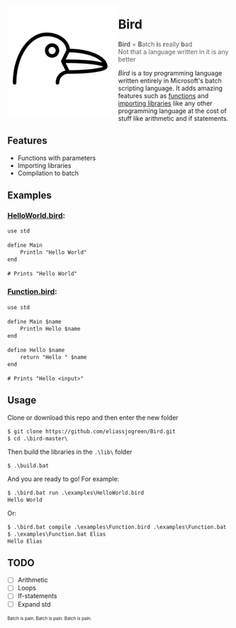 <img src="./assets/bird_dark.svg" height="250" align="left"></img>

# Bird
> **Bird** = **B**atch **i**s **r**eally **b**ad  
> Not that a language written in it is any better 

*Bird* is a toy programming language written entirely in Microsoft's batch scripting language. It adds amazing features such as [functions](examples/Function.bird) and [importing libraries](examples/HelloWorld.bird) like any other programming language at the cost of stuff like arithmetic and if statements.

## Features
* Functions with parameters
* Importing libraries
* Compilation to batch

## Examples
### [HelloWorld.bird](examples/HelloWorld.bird):
```
use std

define Main
    Println "Hello World"
end

# Prints "Hello World"
```
### [Function.bird](examples/Function.bird):
```
use std

define Main $name
    Println Hello $name
end

define Hello $name
    return "Hello " $name
end

# Prints "Hello <input>"
```

## Usage
Clone or download this repo and then enter the new folder
```console
$ git clone https://github.com/eliassjogreen/Bird.git
$ cd .\bird-master\
```
Then build the libraries in the `.\lib\` folder
```console
$ .\build.bat
```
And you are ready to go! For example:
```console
$ .\bird.bat run .\examples\HelloWorld.bird
Hello World
```
Or:
```console
$ .\bird.bat compile .\examples\Function.bird .\examples\Function.bat
$ .\examples\Function.bat Elias
Hello Elias
```

## TODO
- [ ] Arithmetic
- [ ] Loops
- [ ] If-statements
- [ ] Expand std

<sub><sup>Batch is pain. Batch is pain. Batch is pain.</sup></sub>